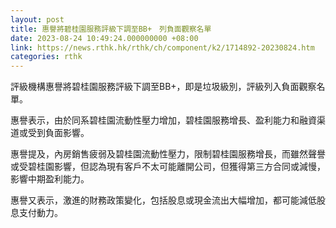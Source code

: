 ```yaml
---
layout: post
title: 惠譽將碧桂園服務評級下調至BB+　列負面觀察名單
date: 2023-08-24 10:49:24.000000000 +08:00
link: https://news.rthk.hk/rthk/ch/component/k2/1714892-20230824.htm
categories: rthk
---
```


評級機構惠譽將碧桂園服務評級下調至BB+，即是垃圾級別，評級列入負面觀察名單。

惠譽表示，由於同系碧桂園流動性壓力增加，碧桂園服務增長、盈利能力和融資渠道或受到負面影響。

惠譽提及，內房銷售疲弱及碧桂園流動性壓力，限制碧桂園服務增長，而雖然聲譽或受碧桂園影響，但認為現有客戶不太可能離開公司，但獲得第三方合同或減慢，影響中期盈利能力。

惠譽又表示，激進的財務政策變化，包括股息或現金流出大幅增加，都可能減低股息支付動力。
